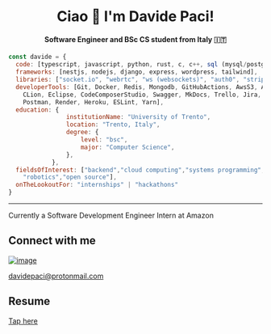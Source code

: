 <h1 align="center">Ciao 👋 I'm Davide Paci!</h1>
<h4 align="center">Software Engineer and BSc CS student from Italy 🇮🇹</h4>

```js
const davide = {
  code: [typescript, javascript, python, rust, c, c++, sql (mysql/postgres), html, css, ejs, php, java, lua, pawn],
  frameworks: [nestjs, nodejs, django, express, wordpress, tailwind],
  libraries: ["socket.io", "webrtc", "ws (websockets)", "auth0", "stripe", "jest", "axios", "playwright", "numpy"],
  developerTools: [Git, Docker, Redis, Mongodb, GitHubActions, AwsS3, AwsEc2, VsCode, VisualStudio,
    CLion, Eclipse, CodeComposerStudio, Swagger, MkDocs, Trello, Jira, Lucidchart, RedisInsight,
    Postman, Render, Heroku, ESLint, Yarn],
  education: {
                institutionName: "University of Trento",
                location: "Trento, Italy",
                degree: {
                    level: "bsc",
                    major: "Computer Science",
                },
            },
  fieldsOfInterest: ["backend","cloud computing","systems programming","fintech","high performance computing"
    "robotics","open source"],
  onTheLookoutFor: "internships" | "hackathons"
}
```
---
Currently a Software Development Engineer Intern at Amazon

## Connect with me
[![image](https://img.shields.io/badge/LinkedIn-0077B5?style=for-the-badge&logo=linkedin&logoColor=white)](https://www.linkedin.com/in/davide-paci/)

davidepaci@protonmail.com
## Resume
[Tap here](https://ik.imagekit.io/gzlwhqyn6/Davide_Paci_Resume.pdf?updatedAt=1746528699149)

<!--
**davidepaci/davidepaci** is a ✨ _special_ ✨ repository because its `README.md` (this file) appears on your GitHub profile.

Here are some ideas to get you started:

- 🔭 I’m currently working on ...
- 🌱 I’m currently learning ...
- 👯 I’m looking to collaborate on ...
- 🤔 I’m looking for help with ...
- 💬 Ask me about ...
- 📫 How to reach me: ...
- 😄 Pronouns: ...
- ⚡ Fun fact: ...
-->
